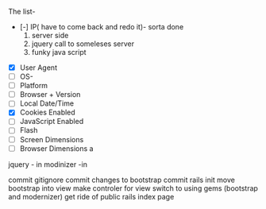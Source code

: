 The list- 
* [-] IP( have to come back and redo it)- sorta done 
	1. server side
	2. jquery call to someleses server 
	3. funky java script 

* [x] User Agent
* [ ] OS- 
* [ ] Platform
* [ ] Browser + Version
* [ ] Local Date/Time
* [x] Cookies Enabled
* [ ] JavaScript Enabled 
* [ ] Flash 
* [ ] Screen Dimensions
* [ ] Browser Dimensions
a

jquery - in 
modinizer -in 


commit gitignore
commit changes to bootstrap 
commit rails init 
move bootstrap into view 
make controler for view 
switch to using gems (bootstrap and modernizer)
get ride of public rails index page 
